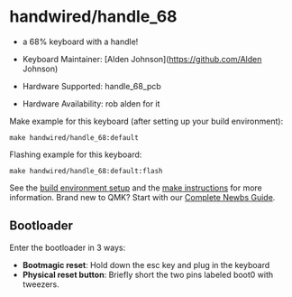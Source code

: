 # handwired/handle_68

* a 68% keyboard with a handle!

* Keyboard Maintainer: [Alden Johnson](https://github.com/Alden Johnson)
* Hardware Supported: handle_68_pcb
* Hardware Availability: rob alden for it

Make example for this keyboard (after setting up your build environment):

    make handwired/handle_68:default

Flashing example for this keyboard:

    make handwired/handle_68:default:flash

See the [build environment setup](https://docs.qmk.fm/#/getting_started_build_tools) and the [make instructions](https://docs.qmk.fm/#/getting_started_make_guide) for more information. Brand new to QMK? Start with our [Complete Newbs Guide](https://docs.qmk.fm/#/newbs).

## Bootloader

Enter the bootloader in 3 ways:

* **Bootmagic reset**: Hold down the esc key and plug in the keyboard
* **Physical reset button**: Briefly short the two pins labeled boot0 with tweezers.
